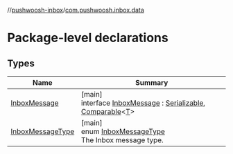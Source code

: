 //[pushwoosh-inbox](../../index.md)/[com.pushwoosh.inbox.data](index.md)

# Package-level declarations

## Types

| Name | Summary |
|---|---|
| [InboxMessage](-inbox-message/index.md) | [main]<br>interface [InboxMessage](-inbox-message/index.md) : [Serializable](https://developer.android.com/reference/kotlin/java/io/Serializable.html), [Comparable](https://developer.android.com/reference/kotlin/java/lang/Comparable.html)&lt;[T](https://developer.android.com/reference/kotlin/java/lang/Comparable.html)&gt; |
| [InboxMessageType](-inbox-message-type/index.md) | [main]<br>enum [InboxMessageType](-inbox-message-type/index.md)<br>The Inbox message type. |
